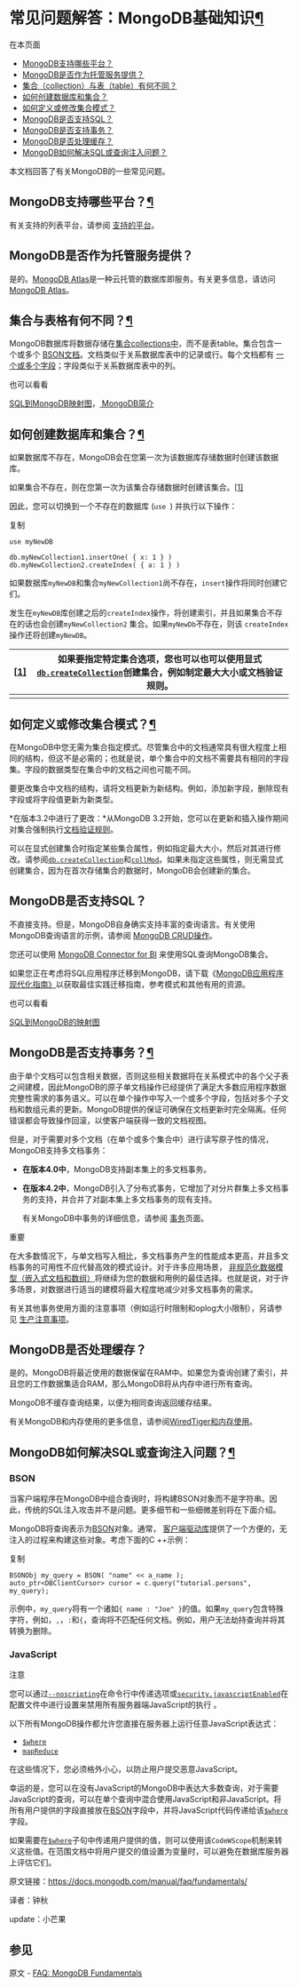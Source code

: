 # 常见问题解答：MongoDB基础知识[¶](https://docs.mongodb.com/manual/faq/fundamentals/#faq-mongodb-fundamentals)


在本页面

- [MongoDB支持哪些平台？](https://docs.mongodb.com/manual/faq/fundamentals/#what-platforms-does-mongodb-support)
- [MongoDB是否作为托管服务提供？](https://docs.mongodb.com/manual/faq/fundamentals/#is-mongodb-offered-as-a-hosted-service)
- [集合（collection）与表（table）有何不同？](https://docs.mongodb.com/manual/faq/fundamentals/#how-does-a-collection-differ-from-a-table)
- [如何创建数据库和集合？](https://docs.mongodb.com/manual/faq/fundamentals/#how-do-i-create-a-database-and-a-collection)
- [如何定义或修改集合模式？](https://docs.mongodb.com/manual/faq/fundamentals/#how-do-i-define-or-alter-the-collection-schema)
- [MongoDB是否支持SQL？](https://docs.mongodb.com/manual/faq/fundamentals/#does-mongodb-support-sql)
- [MongoDB是否支持事务？](https://docs.mongodb.com/manual/faq/fundamentals/#does-mongodb-support-transactions)
- [MongoDB是否处理缓存？](https://docs.mongodb.com/manual/faq/fundamentals/#does-mongodb-handle-caching)
- [MongoDB如何解决SQL或查询注入问题？](https://docs.mongodb.com/manual/faq/fundamentals/#how-does-mongodb-address-sql-or-query-injection)


本文档回答了有关MongoDB的一些常见问题。



## MongoDB支持哪些平台？[¶](https://docs.mongodb.com/manual/faq/fundamentals/#what-platforms-does-mongodb-support)


有关支持的列表平台，请参阅 [支持的平台](https://docs.mongodb.com/manual/administration/production-notes/#prod-notes-supported-platforms)。



## MongoDB是否作为托管服务提供？


是的。[MongoDB Atlas](https://www.mongodb.com/cloud/atlas?tck=docs_server)是一种云托管的数据库即服务。有关更多信息，请访问[MongoDB Atlas](https://www.mongodb.com/cloud/atlas?tck=docs_server)。



## 集合与表格有何不同？[¶](https://docs.mongodb.com/manual/faq/fundamentals/#how-does-a-collection-differ-from-a-table)


MongoDB数据库将数据存储在[集合collections中](https://docs.mongodb.com/manual/reference/glossary/#term-collection)，而不是表table。集合包含一个或多个 [BSON文档](https://docs.mongodb.com/manual/core/document/#bson-document-format)。文档类似于关系数据库表中的记录或行。每个文档都有 [一个或多个字段](https://docs.mongodb.com/manual/core/document/#document-structure)；字段类似于关系数据库表中的列。



也可以看看

[SQL到MongoDB映射图](https://docs.mongodb.com/manual/reference/sql-comparison/)，[ MongoDB简介](https://docs.mongodb.com/manual/introduction/)



## 如何创建数据库和集合？[¶](https://docs.mongodb.com/manual/faq/fundamentals/#how-do-i-create-a-database-and-a-collection)


如果数据库不存在，MongoDB会在您第一次为该数据库存储数据时创建该数据库。


如果集合不存在，则在您第一次为该集合存储数据时创建该集合。[[1\]](https://docs.mongodb.com/manual/faq/fundamentals/#explicit-creation)


因此，您可以切换到一个不存在的数据库 (`use `) 并执行以下操作：

复制

```
use myNewDB

db.myNewCollection1.insertOne( { x: 1 } )
db.myNewCollection2.createIndex( { a: 1 } )
```


如果数据库`myNewDB`和集合`myNewCollection1`尚不存在，`insert`操作将同时创建它们。


发生在`myNewDB`库创建之后的`createIndex`操作，将创建索引，并且如果集合不存在的话也会创建`myNewCollection2` 集合。如果`myNewDb`不存在，则该 `createIndex`操作还将创建`myNewDB`。


| [[1\]](https://docs.mongodb.com/manual/faq/fundamentals/#id2) | 如果要指定特定集合选项，您也可以也可以使用显式[`db.createCollection`](https://docs.mongodb.com/manual/reference/method/db.createCollection/#db.createCollection)创建集合，例如制定最大大小或文档验证规则。 |
| ------------------------------------------------------------ | ------------------------------------------------------------ |
|                                                              |                                                              |




## 如何定义或修改集合模式？[¶](https://docs.mongodb.com/manual/faq/fundamentals/#how-do-i-define-or-alter-the-collection-schema)


在MongoDB中您无需为集合指定模式。尽管集合中的文档通常具有很大程度上相同的结构，但这不是必需的；也就是说，单个集合中的文档不需要具有相同的字段集。字段的数据类型在集合中的文档之间也可能不同。


要更改集合中文档的结构，请将文档更新为新结构。例如，添加新字段，删除现有字段或将字段值更新为新类型。


*在版本3.2中进行了更改：*从MongoDB 3.2开始，您可以在更新和插入操作期间对集合强制执行[文档验证规则](https://docs.mongodb.com/manual/core/schema-validation/)。


可以在显式创建集合时指定某些集合属性，例如指定最大大小，然后对其进行修改。请参阅[`db.createCollection`](https://docs.mongodb.com/manual/reference/method/db.createCollection/#db.createCollection)和[`collMod`](https://docs.mongodb.com/manual/reference/command/collMod/#dbcmd.collMod)。如果未指定这些属性，则无需显式创建集合，因为在首次存储集合的数据时，MongoDB会创建新的集合。



## MongoDB是否支持SQL？



不直接支持。但是，MongoDB自身确实支持丰富的查询语言。有关使用MongoDB查询语言的示例，请参阅 [MongoDB CRUD操作](https://docs.mongodb.com/manual/crud/)。


您还可以使用 [MongoDB Connector for BI](https://www.mongodb.com/products/bi-connector) 来使用SQL查询MongoDB集合。


如果您正在考虑将SQL应用程序迁移到MongoDB，请下载《[MongoDB应用程序现代化指南》](https://www.mongodb.com/modernize?tck=docs_server)以获取最佳实践迁移指南，参考模式和其他有用的资源。


也可以看看

[SQL到MongoDB的映射图](https://docs.mongodb.com/manual/reference/sql-comparison/)



## MongoDB是否支持事务？[¶](https://docs.mongodb.com/manual/faq/fundamentals/#does-mongodb-support-transactions)


由于单个文档可以包含相关数据，否则这些相关数据将在关系模式中的各个父子表之间建模，因此MongoDB的原子单文档操作已经提供了满足大多数应用程序数据完整性需求的事务语义。可以在单个操作中写入一个或多个字段，包括对多个子文档和数组元素的更新。MongoDB提供的保证可确保在文档更新时完全隔离。任何错误都会导致操作回滚，以使客户端获得一致的文档视图。


但是，对于需要对多个文档（在单个或多个集合中）进行读写原子性的情况，MongoDB支持多文档事务：


- **在版本4.0中**，MongoDB支持副本集上的多文档事务。

- **在版本4.2中**，MongoDB引入了分布式事务，它增加了对分片群集上多文档事务的支持，并合并了对副本集上多文档事务的现有支持。

  有关MongoDB中事务的详细信息，请参阅 [事务](https://docs.mongodb.com/manual/core/transactions/)页面。


重要

在大多数情况下，与单文档写入相比，多文档事务产生的性能成本更高，并且多文档事务的可用性不应代替高效的模式设计。对于许多应用场景， [非规范化数据模型（嵌入式文档和数组）](https://docs.mongodb.com/manual/core/data-model-design/#data-modeling-embedding)将继续为您的数据和用例的最佳选择。也就是说，对于许多场景，对数据进行适当的建模将最大程度地减少对多文档事务的需求。


有关其他事务使用方面的注意事项（例如运行时限制和oplog大小限制），另请参见 [生产注意事项](https://docs.mongodb.com/manual/core/transactions-production-consideration/)。


## MongoDB是否处理缓存？


是的。MongoDB将最近使用的数据保留在RAM中。如果您为查询创建了索引，并且您的工作数据集适合RAM，那么MongoDB将从内存中进行所有查询。

MongoDB不缓存查询结果，以便为相同查询返回缓存结果。

有关MongoDB和内存使用的更多信息，请参阅[WiredTiger和内存使用](https://docs.mongodb.com/manual/core/wiredtiger/#wiredtiger-ram)。


## MongoDB如何解决SQL或查询注入问题？[¶](https://docs.mongodb.com/manual/faq/fundamentals/#how-does-mongodb-address-sql-or-query-injection)

### BSON

当客户端程序在MongoDB中组合查询时，将构建BSON对象而不是字符串。因此，传统的SQL注入攻击并不是问题。更多细节和一些细微差别将在下面介绍。

MongoDB将查询表示为[BSON](https://docs.mongodb.com/manual/reference/glossary/#term-bson)对象。通常， [客户端驱动库](https://docs.mongodb.com/ecosystem/drivers)提供了一个方便的，无注入的过程来构建这些对象。考虑下面的C ++示例：

复制

```
BSONObj my_query = BSON( "name" << a_name );
auto_ptr<DBClientCursor> cursor = c.query("tutorial.persons", my_query);
```

示例中，`my_query`将有一个诸如`{ name : "Joe" }`的值。如果`my_query`包含特殊字符，例如，`,`，`:`和`{`，查询将不匹配任何文档。例如，用户无法劫持查询并将其转换为删除。


### JavaScript

注意

您可以通过[`--noscripting`](https://docs.mongodb.com/manual/reference/program/mongod/#cmdoption-mongod-noscripting)在命令行中传递选项或[`security.javascriptEnabled`](https://docs.mongodb.com/manual/reference/configuration-options/#security.javascriptEnabled)在配置文件中进行设置来禁用所有服务器端JavaScript的执行 。


以下所有MongoDB操作都允许您直接在服务器上运行任意JavaScript表达式：

- [`$where`](https://docs.mongodb.com/manual/reference/operator/query/where/#op._S_where)
- [`mapReduce`](https://docs.mongodb.com/manual/reference/command/mapReduce/#dbcmd.mapReduce)


在这些情况下，您必须格外小心，以防止用户提交恶意JavaScript。

幸运的是，您可以在没有JavaScript的MongoDB中表达大多数查询，对于需要JavaScript的查询，可以在单个查询中混合使用JavaScript和非JavaScript。将所有用户提供的字段直接放在[BSON](https://docs.mongodb.com/manual/reference/glossary/#term-bson)字段中，并将JavaScript代码传递给该[`$where`](https://docs.mongodb.com/manual/reference/operator/query/where/#op._S_where)字段。

如果需要在[`$where`](https://docs.mongodb.com/manual/reference/operator/query/where/#op._S_where)子句中传递用户提供的值，则可以使用该`CodeWScope`机制来转义这些值。在范围文档中将用户提交的值设置为变量时，可以避免在数据库服务器上评估它们。



原文链接：https://docs.mongodb.com/manual/faq/fundamentals/

译者：钟秋

update：小芒果



## 参见

原文 - [FAQ: MongoDB Fundamentals]( https://docs.mongodb.com/manual/faq/fundamentals/ )

